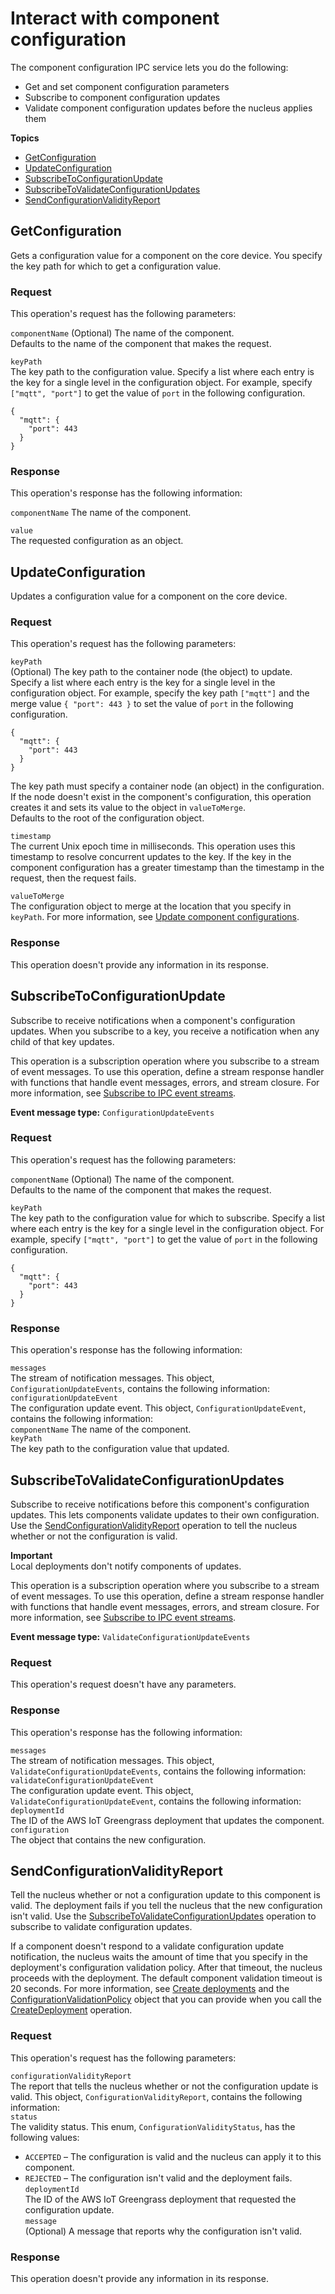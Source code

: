 # Interact with component configuration<a name="ipc-component-configuration"></a>

The component configuration IPC service lets you do the following:
+ Get and set component configuration parameters
+ Subscribe to component configuration updates
+ Validate component configuration updates before the nucleus applies them

**Topics**
+ [GetConfiguration](#ipc-operation-getconfiguration)
+ [UpdateConfiguration](#ipc-operation-updateconfiguration)
+ [SubscribeToConfigurationUpdate](#ipc-operation-subscribetoconfigurationupdate)
+ [SubscribeToValidateConfigurationUpdates](#ipc-operation-subscribetovalidateconfigurationupdates)
+ [SendConfigurationValidityReport](#ipc-operation-sendconfigurationvalidityreport)

## GetConfiguration<a name="ipc-operation-getconfiguration"></a>

Gets a configuration value for a component on the core device\. You specify the key path for which to get a configuration value\.

### Request<a name="ipc-operation-getconfiguration-request"></a>

This operation's request has the following parameters:

`componentName`  <a name="ipc-configuration-request-component-name"></a>
\(Optional\) The name of the component\.  
Defaults to the name of the component that makes the request\.

`keyPath`  
The key path to the configuration value\. Specify a list where each entry is the key for a single level in the configuration object\. For example, specify `["mqtt", "port"]` to get the value of `port` in the following configuration\.  

```
{
  "mqtt": {
    "port": 443
  }
}
```

### Response<a name="ipc-operation-getconfiguration-response"></a>

This operation's response has the following information:

`componentName`  <a name="ipc-configuration-response-component-name"></a>
The name of the component\.

`value`  
The requested configuration as an object\.

## UpdateConfiguration<a name="ipc-operation-updateconfiguration"></a>

Updates a configuration value for a component on the core device\.

### Request<a name="ipc-operation-updateconfiguration-request"></a>

This operation's request has the following parameters:

`keyPath`  
\(Optional\) The key path to the container node \(the object\) to update\. Specify a list where each entry is the key for a single level in the configuration object\. For example, specify the key path `["mqtt"]` and the merge value `{ "port": 443 }` to set the value of `port` in the following configuration\.  

```
{
  "mqtt": {
    "port": 443
  }
}
```
The key path must specify a container node \(an object\) in the configuration\. If the node doesn't exist in the component's configuration, this operation creates it and sets its value to the object in `valueToMerge`\.  
Defaults to the root of the configuration object\.

`timestamp`  
The current Unix epoch time in milliseconds\. This operation uses this timestamp to resolve concurrent updates to the key\. If the key in the component configuration has a greater timestamp than the timestamp in the request, then the request fails\.

`valueToMerge`  
The configuration object to merge at the location that you specify in `keyPath`\. For more information, see [Update component configurations](update-component-configurations.md)\.

### Response<a name="ipc-operation-updateconfiguration-response"></a>

This operation doesn't provide any information in its response\.

## SubscribeToConfigurationUpdate<a name="ipc-operation-subscribetoconfigurationupdate"></a>

Subscribe to receive notifications when a component's configuration updates\. When you subscribe to a key, you receive a notification when any child of that key updates\.

<a name="ipc-subscribe-operation-note"></a>This operation is a subscription operation where you subscribe to a stream of event messages\. To use this operation, define a stream response handler with functions that handle event messages, errors, and stream closure\. For more information, see [Subscribe to IPC event streams](interprocess-communication.md#ipc-subscribe-operations)\.

**Event message type:** `ConfigurationUpdateEvents`

### Request<a name="ipc-operation-subscribetoconfigurationupdate-request"></a>

This operation's request has the following parameters:

`componentName`  <a name="ipc-configuration-request-component-name"></a>
\(Optional\) The name of the component\.  
Defaults to the name of the component that makes the request\.

`keyPath`  
The key path to the configuration value for which to subscribe\. Specify a list where each entry is the key for a single level in the configuration object\. For example, specify `["mqtt", "port"]` to get the value of `port` in the following configuration\.  

```
{
  "mqtt": {
    "port": 443
  }
}
```

### Response<a name="ipc-operation-subscribetoconfigurationupdate-response"></a>

This operation's response has the following information:

`messages`  
The stream of notification messages\. This object, `ConfigurationUpdateEvents`, contains the following information:    
`configurationUpdateEvent`  
The configuration update event\. This object, `ConfigurationUpdateEvent`, contains the following information:    
`componentName`  <a name="ipc-configuration-response-component-name"></a>
The name of the component\.  
`keyPath`  
The key path to the configuration value that updated\.

## SubscribeToValidateConfigurationUpdates<a name="ipc-operation-subscribetovalidateconfigurationupdates"></a>

Subscribe to receive notifications before this component's configuration updates\. This lets components validate updates to their own configuration\. Use the [SendConfigurationValidityReport](#ipc-operation-sendconfigurationvalidityreport) operation to tell the nucleus whether or not the configuration is valid\.

**Important**  
Local deployments don't notify components of updates\.

<a name="ipc-subscribe-operation-note"></a>This operation is a subscription operation where you subscribe to a stream of event messages\. To use this operation, define a stream response handler with functions that handle event messages, errors, and stream closure\. For more information, see [Subscribe to IPC event streams](interprocess-communication.md#ipc-subscribe-operations)\.

**Event message type:** `ValidateConfigurationUpdateEvents`

### Request<a name="ipc-operation-subscribetovalidateconfigurationupdates-request"></a>

This operation's request doesn't have any parameters\.

### Response<a name="ipc-operation-subscribetovalidateconfigurationupdates-response"></a>

This operation's response has the following information:

`messages`  
The stream of notification messages\. This object, `ValidateConfigurationUpdateEvents`, contains the following information:    
`validateConfigurationUpdateEvent`  
The configuration update event\. This object, `ValidateConfigurationUpdateEvent`, contains the following information:    
`deploymentId`  
The ID of the AWS IoT Greengrass deployment that updates the component\.  
`configuration`  
The object that contains the new configuration\.

## SendConfigurationValidityReport<a name="ipc-operation-sendconfigurationvalidityreport"></a>

Tell the nucleus whether or not a configuration update to this component is valid\. The deployment fails if you tell the nucleus that the new configuration isn't valid\. Use the [SubscribeToValidateConfigurationUpdates](#ipc-operation-subscribetovalidateconfigurationupdates) operation to subscribe to validate configuration updates\.

If a component doesn't respond to a validate configuration update notification, the nucleus waits the amount of time that you specify in the deployment's configuration validation policy\. After that timeout, the nucleus proceeds with the deployment\. The default component validation timeout is 20 seconds\. For more information, see [Create deployments](create-deployments.md) and the [ConfigurationValidationPolicy](https://docs.aws.amazon.com/greengrass/v2/APIReference/API_ConfigurationValidationPolicy.html) object that you can provide when you call the [CreateDeployment](https://docs.aws.amazon.com/greengrass/v2/APIReference/API_CreateDeployment.html) operation\.

### Request<a name="ipc-operation-sendconfigurationvalidityreport-request"></a>

This operation's request has the following parameters:

`configurationValidityReport`  
The report that tells the nucleus whether or not the configuration update is valid\. This object, `ConfigurationValidityReport`, contains the following information:    
`status`  
The validity status\. This enum, `ConfigurationValidityStatus`, has the following values:  
+ `ACCEPTED` – The configuration is valid and the nucleus can apply it to this component\.
+ `REJECTED` – The configuration isn't valid and the deployment fails\.  
`deploymentId`  
The ID of the AWS IoT Greengrass deployment that requested the configuration update\.  
`message`  
\(Optional\) A message that reports why the configuration isn't valid\.

### Response<a name="ipc-operation-sendconfigurationvalidityreport-response"></a>

This operation doesn't provide any information in its response\.